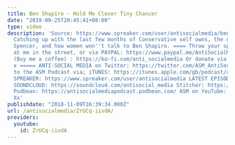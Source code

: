 ```yaml
---
title: Ben Shapiro - Hold Me Closer Tiny Chancer
date: "2019-09-25T20:45:41+08:00"
type: video
description: 'Source: https://www.spreaker.com/user/antisocialmedia/ben-shapiro-hold-me-closer-tiny-chancer
  Catching up with the last few months of Conservative self owns, the end of Richard
  Spencer, and how women won''t talk to Ben Shapiro. ==== Throw your spare change
  at me in the street, or via PAYPAL: https://www.paypal.me/AntiSocialMedia Ko-Fi
  (Buy me a coffee) : https://ko-fi.com/anti_socialmedia Or donate via PATREON: https://www.patreon.com/AntiSocialMedia
  x ===== ANTI-SOCIAL MEDIA on Twitter: https://twitter.com/ASM_AntiSocial Listen
  to the ASM Podcast via; iTUNES: https://itunes.apple.com/gb/podcast/anti-social-media-podcast/id1076431995?mt=2
  SPREAKER: https://www.spreaker.com/user/antisocialmedia LATEST EPISODES ONLY via
  SOUNDCLOUD: https://soundcloud.com/antisocial_media Stitcher: https://www.stitcher.com/podcast/antisocial-media-podcast
  Podbean: https://antisocialmediapodcast.podbean.com/ ASM on YouTube: https://www.youtube.com/c/AntiSocialMedia
  Xx'
publishdate: "2018-11-09T16:39:34.000Z"
url: /antisocialmedia/ZrUCq-iivdA/
providers:
  youtube:
    id: ZrUCq-iivdA
---
```

